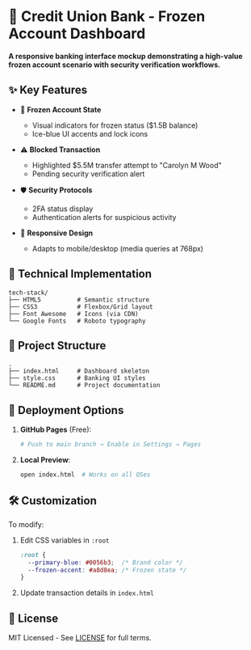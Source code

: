 # 🏦 Credit Union Bank - Frozen Account Dashboard  

**A responsive banking interface mockup demonstrating a high-value frozen account scenario with security verification workflows.**

## ✨ Key Features  
- 🧊 **Frozen Account State**  
  - Visual indicators for frozen status ($1.5B balance)  
  - Ice-blue UI accents and lock icons  

- ⚠️ **Blocked Transaction**  
  - Highlighted $5.5M transfer attempt to "Carolyn M Wood"  
  - Pending security verification alert  

- 🛡️ **Security Protocols**  
  - 2FA status display  
  - Authentication alerts for suspicious activity  

- 📱 **Responsive Design**  
  - Adapts to mobile/desktop (media queries at 768px)  

## 🧰 Technical Implementation  
```plaintext
tech-stack/
├── HTML5          # Semantic structure
├── CSS3           # Flexbox/Grid layout
├── Font Awesome   # Icons (via CDN)
└── Google Fonts   # Roboto typography
```

## 📂 Project Structure  
```plaintext
.
├── index.html     # Dashboard skeleton
├── style.css      # Banking UI styles
└── README.md      # Project documentation
```

## 🚀 Deployment Options  
1. **GitHub Pages** (Free):  
   ```bash
   # Push to main branch → Enable in Settings → Pages
   ```

2. **Local Preview**:  
   ```bash
   open index.html  # Works on all OSes
   ```

## 🛠️ Customization  
To modify:  
1. Edit CSS variables in `:root`  
   ```css
   :root {
     --primary-blue: #0056b3;  /* Brand color */
     --frozen-accent: #a8d8ea; /* Frozen state */
   }
   ```
2. Update transaction details in `index.html`  

## 📜 License  
MIT Licensed - See [LICENSE](LICENSE) for full terms.  
